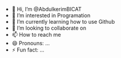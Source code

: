 - 👋 Hi, I’m @AbdulkerimBICAT
- 👀 I’m interested in Programation 
- 🌱 I’m currently learning how to use Github
- 💞️ I’m looking to collaborate on 
- 📫 How to reach me 
- 😄 Pronouns: ...
- ⚡ Fun fact: ...

<!---
AbdulkerimBICAT/AbdulkerimBICAT is a ✨ special ✨ repository because its `README.md` (this file) appears on your GitHub profile.
You can click the Preview link to take a look at your changes.
--->
